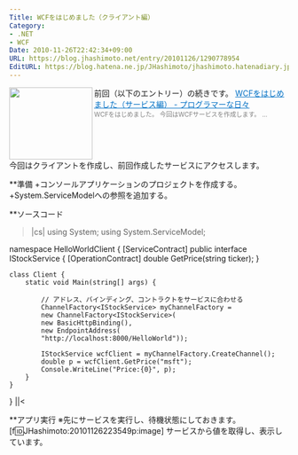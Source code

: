 ```yaml
---
Title: WCFをはじめました（クライアント編）
Category:
- .NET
- WCF
Date: 2010-11-26T22:42:34+09:00
URL: https://blog.jhashimoto.net/entry/20101126/1290778954
EditURL: https://blog.hatena.ne.jp/JHashimoto/jhashimoto.hatenadiary.jp/atom/entry/12921228815717258500
---
```


前回（以下のエントリー）の続きです。
<a href="http://d.hatena.ne.jp/JHashimoto/20101126/1290768242" target="_blank" rel="nofollow"><img class="alignleft" align="left" border="0" src="http://capture.heartrails.com/150x130/shadow?http://d.hatena.ne.jp/JHashimoto/20101126/1290768242" alt="" width="150" height="130" /></a><a style="color:#0070C5;" href="http://d.hatena.ne.jp/JHashimoto/20101126/1290768242" target="_blank" rel="nofollow">WCFをはじめました（サービス編） - プログラマーな日々</a><a href="http://b.hatena.ne.jp/entry/http://d.hatena.ne.jp/JHashimoto/20101126/1290768242" target="_blank"><img border="0" src="http://b.hatena.ne.jp/entry/image/http://d.hatena.ne.jp/JHashimoto/20101126/1290768242" alt="" /></a><br><span style="color: #808080;font-size: 80%;">WCFをはじめました。  今回はWCFサービスを作成します。 ...</span><br style="clear:both;" />
今回はクライアントを作成し、前回作成したサービスにアクセスします。

**準備
+コンソールアプリケーションのプロジェクトを作成する。
+System.ServiceModelへの参照を追加する。

**ソースコード
>|cs|
using System;
using System.ServiceModel;

namespace HelloWorldClient {
    [ServiceContract]
    public interface IStockService {
        [OperationContract]
        double GetPrice(string ticker);
    }

    class Client {
        static void Main(string[] args) {

            // アドレス、バインディング、コントラクトをサービスに合わせる
            ChannelFactory<IStockService> myChannelFactory =
            new ChannelFactory<IStockService>(
            new BasicHttpBinding(),
            new EndpointAddress(
            "http://localhost:8000/HelloWorld"));

            IStockService wcfClient = myChannelFactory.CreateChannel();
            double p = wcfClient.GetPrice("msft");
            Console.WriteLine("Price:{0}", p);
        }
    }
}
||<

**アプリ実行
※先にサービスを実行し、待機状態にしておきます。
[f:id:JHashimoto:20101126223549p:image]
サービスから値を取得し、表示しています。
